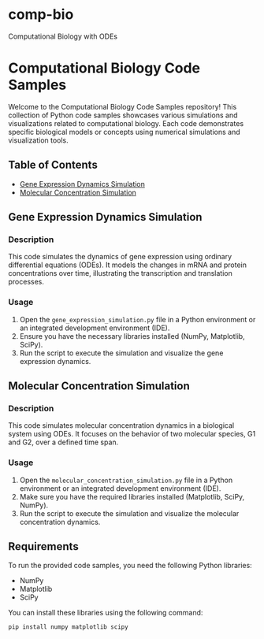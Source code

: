 # comp-bio
Computational Biology with ODEs
# Computational Biology Code Samples

Welcome to the Computational Biology Code Samples repository! This collection of Python code samples showcases various simulations and visualizations related to computational biology. Each code demonstrates specific biological models or concepts using numerical simulations and visualization tools.

## Table of Contents

- [Gene Expression Dynamics Simulation](#gene-expression-dynamics-simulation)
- [Molecular Concentration Simulation](#molecular-concentration-simulation)

## Gene Expression Dynamics Simulation

### Description

This code simulates the dynamics of gene expression using ordinary differential equations (ODEs). It models the changes in mRNA and protein concentrations over time, illustrating the transcription and translation processes.

### Usage

1. Open the `gene_expression_simulation.py` file in a Python environment or an integrated development environment (IDE).
2. Ensure you have the necessary libraries installed (NumPy, Matplotlib, SciPy).
3. Run the script to execute the simulation and visualize the gene expression dynamics.

## Molecular Concentration Simulation

### Description

This code simulates molecular concentration dynamics in a biological system using ODEs. It focuses on the behavior of two molecular species, G1 and G2, over a defined time span.

### Usage

1. Open the `molecular_concentration_simulation.py` file in a Python environment or an integrated development environment (IDE).
2. Make sure you have the required libraries installed (Matplotlib, SciPy, NumPy).
3. Run the script to execute the simulation and visualize the molecular concentration dynamics.

## Requirements

To run the provided code samples, you need the following Python libraries:

- NumPy
- Matplotlib
- SciPy

You can install these libraries using the following command:

```bash
pip install numpy matplotlib scipy
